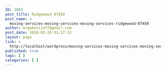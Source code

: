 ```yaml
---
ID: 2883
post_title: Ridgewood 07450
post_name: >
  moving-services-moving-services-moving-services-ridgewood-07450
author: mrgabonijeff@gmail.com
post_date: 2018-03-28 01:37:33
layout: page
link: >
  http://localhost/wordpress/moving-services-moving-services-moving-services-ridgewood-07450/
published: true
tags: [ ]
categories: [ ]
---
```


